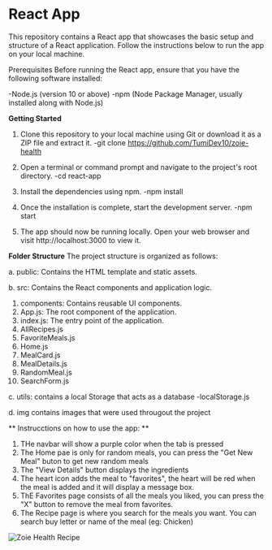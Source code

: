 # **React App**
This repository contains a React app that showcases the basic setup and structure of a React application. Follow the instructions below to run the app on your local machine.

Prerequisites
Before running the React app, ensure that you have the following software installed:

-Node.js (version 10 or above)
-npm (Node Package Manager, usually installed along with Node.js)

**Getting Started**
1. Clone this repository to your local machine using Git or download it as a ZIP file and extract it.
-git clone <https://github.com/TumiDev10/zoie-health>

2. Open a terminal or command prompt and navigate to the project's root directory.
-cd react-app

3. Install the dependencies using npm.
-npm install

4. Once the installation is complete, start the development server.
-npm start
 
5. The app should now be running locally. Open your web browser and visit http://localhost:3000 to view it.

**Folder Structure**
The project structure is organized as follows:

a. public: Contains the HTML template and static assets.

b. src: Contains the React components and application logic.
  1. components: Contains reusable UI components.
  2. App.js: The root component of the application.
  3. index.js: The entry point of the application.
  4. AllRecipes.js
  5. FavoriteMeals.js
  6. Home.js
  7. MealCard.js
  8. MealDetails.js
  9. RandomMeal.js
  10. SearchForm.js
 
 c. utils: contains a local Storage that acts as a database
 -localStorage.js

 d. img contains images that were used througout the project
 

** Instrucctions on how to use the app: **
 1. THe navbar will show a purple color when the tab is pressed
 2. The Home pae is only for random meals, you can press the "Get New Meal" buton to get new random meals
 3. The "View Details" button displays the ingredients
 4. The heart icon adds the meal to "favorites", the heart will be red when the meal is added and it will display a message box.
 5. ThE Favorites page consists of all the meals you liked, you can press the "X" button to remove the meal from favorites.
 6. The Recipe page is where you search for the meals you want. You can search buy letter or name of the meal (eg: Chicken) 

 ![Zoie Health Recipe](img/Readme.png)
